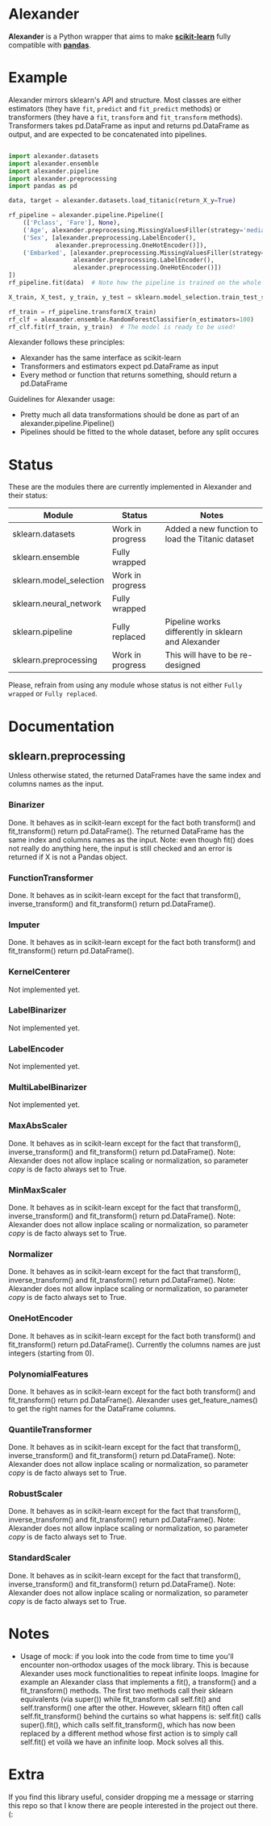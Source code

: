# Alexander
**Alexander** is a Python wrapper that aims to make [**scikit-learn**](http://scikit-learn.org/) fully compatible with [**pandas**](http://pandas.pydata.org/pandas-docs/stable/index.html).

# Example
Alexander mirrors sklearn's API and structure. Most classes are either estimators (they have `fit`, `predict` and `fit_predict` methods) or transformers (they have a `fit`, `transform` and `fit_transform` methods). Transformers takes pd.DataFrame as input and returns pd.DataFrame as output, and are expected to be concatenated into pipelines.

```python

import alexander.datasets
import alexander.ensemble
import alexander.pipeline
import alexander.preprocessing
import pandas as pd

data, target = alexander.datasets.load_titanic(return_X_y=True)

rf_pipeline = alexander.pipeline.Pipeline([
    (['Pclass', 'Fare'], None),
    ('Age', alexander.preprocessing.MissingValuesFiller(strategy='median')),
    ('Sex', [alexander.preprocessing.LabelEncoder(),
             alexander.preprocessing.OneHotEncoder()]),
    ('Embarked', [alexander.preprocessing.MissingValuesFiller(strategy='most_frequent'),
                  alexander.preprocessing.LabelEncoder(),
                  alexander.preprocessing.OneHotEncoder()])
])
rf_pipeline.fit(data)  # Note how the pipeline is trained on the whole dataset

X_train, X_test, y_train, y_test = sklearn.model_selection.train_test_split(data, target, test_size=0.2))

rf_train = rf_pipeline.transform(X_train)
rf_clf = alexander.ensemble.RandomForestClassifier(n_estimators=100)
rf_clf.fit(rf_train, y_train)  # The model is ready to be used!

```

Alexander follows these principles:

- Alexander has the same interface as scikit-learn
- Transformers and estimators expect pd.DataFrame as input
- Every method or function that returns something, should return a pd.DataFrame

Guidelines for Alexander usage:

- Pretty much all data transformations should be done as part of an alexander.pipeline.Pipeline()
- Pipelines should be fitted to the whole dataset, before any split occures


# Status
These are the modules there are currently implemented in Alexander and their status:

| Module                  | Status           | Notes                                                |
|-------------------------|------------------|------------------------------------------------------|
| sklearn.datasets        | Work in progress | Added a new function to load the Titanic dataset     |
| sklearn.ensemble        | Fully wrapped    |                                                      |
| sklearn.model_selection | Work in progress |                                                      |
| sklearn.neural_network  | Fully wrapped    |                                                      |
| sklearn.pipeline        | Fully replaced   | Pipeline works differently in sklearn and Alexander  |
| sklearn.preprocessing   | Work in progress | This will have to be re-designed                     |

Please, refrain from using any module whose status is not either `Fully wrapped` or `Fully replaced`.

# Documentation

## sklearn.preprocessing

Unless otherwise stated, the returned DataFrames have the same index and columns names as the input.

### Binarizer

Done. It behaves as in scikit-learn except for the fact both transform() and fit_transform() return pd.DataFrame(). The returned DataFrame has the same index and columns names as the input. Note: even though fit() does not really do anything here, the input is still checked and an error is returned if X is not a Pandas object.

### FunctionTransformer

Done. It behaves as in scikit-learn except for the fact that transform(), inverse_transform() and fit_transform() return pd.DataFrame().


### Imputer

Done. It behaves as in scikit-learn except for the fact both transform() and fit_transform() return pd.DataFrame().

### KernelCenterer

Not implemented yet.

### LabelBinarizer

Not implemented yet.

### LabelEncoder

Not implemented yet.

### MultiLabelBinarizer

Not implemented yet.

### MaxAbsScaler

Done. It behaves as in scikit-learn except for the fact that transform(), inverse_transform() and fit_transform() return pd.DataFrame(). Note: Alexander does not allow inplace scaling or normalization, so parameter *copy* is de facto always set to True.

### MinMaxScaler

Done. It behaves as in scikit-learn except for the fact that transform(), inverse_transform() and fit_transform() return pd.DataFrame(). Note: Alexander does not allow inplace scaling or normalization, so parameter *copy* is de facto always set to True.

### Normalizer

Done. It behaves as in scikit-learn except for the fact that transform(), inverse_transform() and fit_transform() return pd.DataFrame(). Note: Alexander does not allow inplace scaling or normalization, so parameter *copy* is de facto always set to True.

### OneHotEncoder

Done. It behaves as in scikit-learn except for the fact both transform() and fit_transform() return pd.DataFrame(). Currently the columns names are just integers (starting from 0).

### PolynomialFeatures

Done. It behaves as in scikit-learn except for the fact both transform() and fit_transform() return pd.DataFrame(). Alexander uses get_feature_names() to get the right names for the DataFrame columns.

### QuantileTransformer

Done. It behaves as in scikit-learn except for the fact that transform(), inverse_transform() and fit_transform() return pd.DataFrame(). Note: Alexander does not allow inplace scaling or normalization, so parameter *copy* is de facto always set to True.

### RobustScaler

Done. It behaves as in scikit-learn except for the fact that transform(), inverse_transform() and fit_transform() return pd.DataFrame(). Note: Alexander does not allow inplace scaling or normalization, so parameter *copy* is de facto always set to True.

### StandardScaler

Done. It behaves as in scikit-learn except for the fact that transform(), inverse_transform() and fit_transform() return pd.DataFrame(). Note: Alexander does not allow inplace scaling or normalization, so parameter *copy* is de facto always set to True.

# Notes

- Usage of mock: if you look into the code from time to time you'll encounter non-orthodox usages of the mock library. This is because Alexander uses mock functionalities to repeat infinite loops. Imagine for example an Alexander class that implements a fit(), a transform() and a fit_transform() methods. The first two methods call their sklearn equivalents (via super()) while fit_transform call self.fit() and self.transform() one after the other. However, sklearn fit() often call self.fit_transform() behind the curtains so what happens is: self.fit() calls super().fit(), which calls self.fit_transform(), which has now been replaced by a different method whose first action is to simply call self.fit() et voilà we have an infinite loop. Mock solves all this.

# Extra
If you find this library useful, consider dropping me a message or starring this repo so that I know there are people interested in the project out there. (: